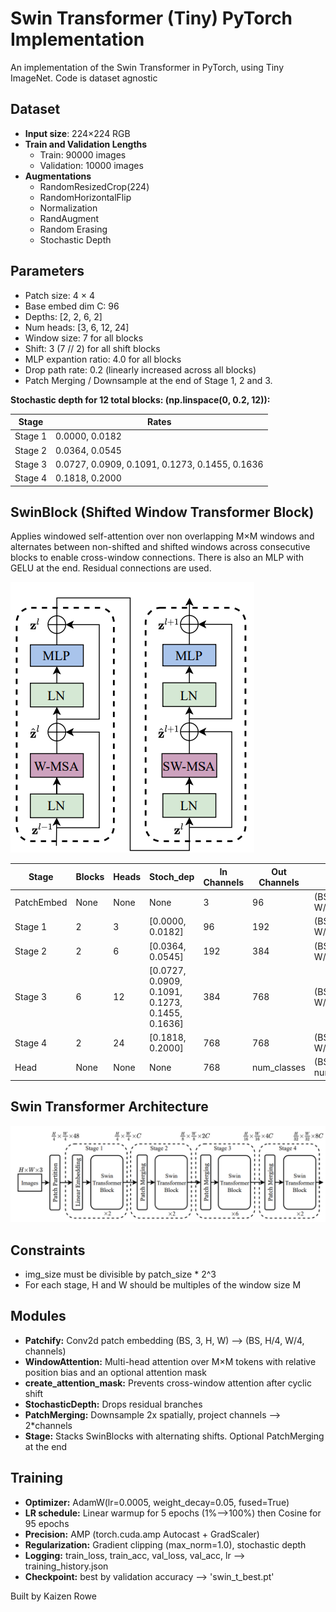 # Swin Transformer (Tiny) PyTorch Implementation

An implementation of the Swin Transformer in PyTorch, using Tiny ImageNet. Code is dataset agnostic

## Dataset

- **Input size**: 224×224 RGB
- **Train and Validation Lengths**
  - Train: 90000 images
  - Validation: 10000 images
- **Augmentations**
  - RandomResizedCrop(224)
  - RandomHorizontalFlip
  - Normalization
  - RandAugment
  - Random Erasing
  - Stochastic Depth


## Parameters

- Patch size: 4 × 4
- Base embed dim C: 96
- Depths: [2, 2, 6, 2]
- Num heads: [3, 6, 12, 24]
- Window size: 7 for all blocks
- Shift: 3 (7 // 2) for all shift blocks
- MLP expantion ratio: 4.0 for all blocks
- Drop path rate: 0.2 (linearly increased across all blocks)
- Patch Merging / Downsample at the end of Stage 1, 2 and 3.

**Stochastic depth for 12 total blocks: (np.linspace(0, 0.2, 12)):**

| Stage   | Rates                                    |
| ------- | ---------------------------------------- |
| Stage 1 | 0.0000, 0.0182                           |
| Stage 2 | 0.0364, 0.0545                           |
| Stage 3 | 0.0727, 0.0909, 0.1091, 0.1273, 0.1455, 0.1636 |
| Stage 4 | 0.1818, 0.2000                           |

## SwinBlock (Shifted Window Transformer Block)

Applies windowed self-attention over non overlapping M×M windows and alternates between non-shifted and shifted windows across consecutive blocks to enable cross-window connections. There is also an MLP with GELU at the end. Residual connections are used.

![Block Architecture](figures/block_arch.png)


| Stage         | Blocks | Heads | Stoch_dep | In Channels | Out Channels | Output Shape             |
|---------------|--------|-------|-----------|-------------|--------------|--------------------------|
| PatchEmbed    | None   | None  | None           | 3           | 96           | (BS, H/4, W/4, 96)       |
| Stage 1       | 2      | 3     | [0.0000, 0.0182]          | 96          | 192          | (BS, H/8, W/8, 192)      |
| Stage 2       | 2      | 6     | [0.0364, 0.0545]          | 192         | 384          | (BS, H/16, W/16, 384)    |
| Stage 3       | 6      | 12    | [0.0727, 0.0909, 0.1091, 0.1273, 0.1455, 0.1636]          | 384         | 768          | (BS, H/32, W/32, 768)    |
| Stage 4       | 2      | 24    | [0.1818, 0.2000]          | 768         | 768          | (BS, H/32, W/32, 768)    |
| Head          | None   | None  | None          | 768         | num_classes  | (BS, num_classes)        |

## Swin Transformer Architecture

![Architecture](figures/Architecture.png)

## Constraints

- img_size must be divisible by patch_size * 2^3
- For each stage, H and W should be multiples of the window size M

## Modules

- **Patchify:** Conv2d patch embedding (BS, 3, H, W) --> (BS, H/4, W/4, channels)
- **WindowAttention:** Multi-head attention over M×M tokens with relative position bias and an optional attention mask
- **create_attention_mask:** Prevents cross-window attention after cyclic shift
- **StochasticDepth:** Drops residual branches
- **PatchMerging:** Downsample 2x spatially, project channels --> 2*channels
- **Stage:** Stacks SwinBlocks with alternating shifts. Optional PatchMerging at the end

## Training

- **Optimizer:** AdamW(lr=0.0005, weight_decay=0.05, fused=True)
- **LR schedule:** Linear warmup for 5 epochs (1%-->100%) then Cosine for 95 epochs
- **Precision:** AMP (torch.cuda.amp Autocast + GradScaler)
- **Regularization:** Gradient clipping (max_norm=1.0), stochastic depth
- **Logging:** train_loss, train_acc, val_loss, val_acc, lr --> training_history.json
- **Checkpoint:** best by validation accuracy --> 'swin_t_best.pt'

Built by Kaizen Rowe